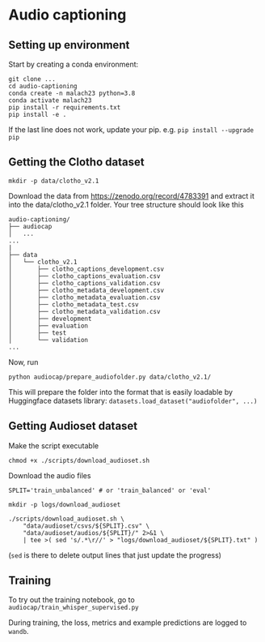 # Audio captioning


## Setting up environment

Start by creating a conda environment:
```shell
git clone ...
cd audio-captioning
conda create -n malach23 python=3.8
conda activate malach23
pip install -r requirements.txt
pip install -e .
```
If the last line does not work, update your pip. e.g. `pip install --upgrade pip`



## Getting the Clotho dataset

```shell
mkdir -p data/clotho_v2.1
```

Download the data from <https://zenodo.org/record/4783391> and extract it into the data/clotho_v2.1 folder. Your tree structure should look like this

```
audio-captioning/
├── audiocap
│   ...
...
|
├── data
│   └── clotho_v2.1
│       ├── clotho_captions_development.csv
│       ├── clotho_captions_evaluation.csv
│       ├── clotho_captions_validation.csv
│       ├── clotho_metadata_development.csv
│       ├── clotho_metadata_evaluation.csv
│       ├── clotho_metadata_test.csv
│       ├── clotho_metadata_validation.csv
│       ├── development
│       ├── evaluation
│       ├── test
│       └── validation
...
```

Now, run 

```shell
python audiocap/prepare_audiofolder.py data/clotho_v2.1/
```

This will prepare the folder into the format that is easily loadable by Huggingface datasets library: `datasets.load_dataset("audiofolder", ...)`


## Getting Audioset dataset

Make the script executable

```shell
chmod +x ./scripts/download_audioset.sh
```

Download the audio files

```shell
SPLIT='train_unbalanced' # or 'train_balanced' or 'eval'

mkdir -p logs/download_audioset

./scripts/download_audioset.sh \
    "data/audioset/csvs/${SPLIT}.csv" \
    "data/audioset/audios/${SPLIT}/" 2>&1 \
    | tee >( sed 's/.*\r//' > "logs/download_audioset/${SPLIT}.txt" )
```

(`sed` is there to delete output lines that just update the progress)



## Training

To try out the training notebook, go to `audiocap/train_whisper_supervised.py`

During training, the loss, metrics and example predictions are logged to `wandb`.
